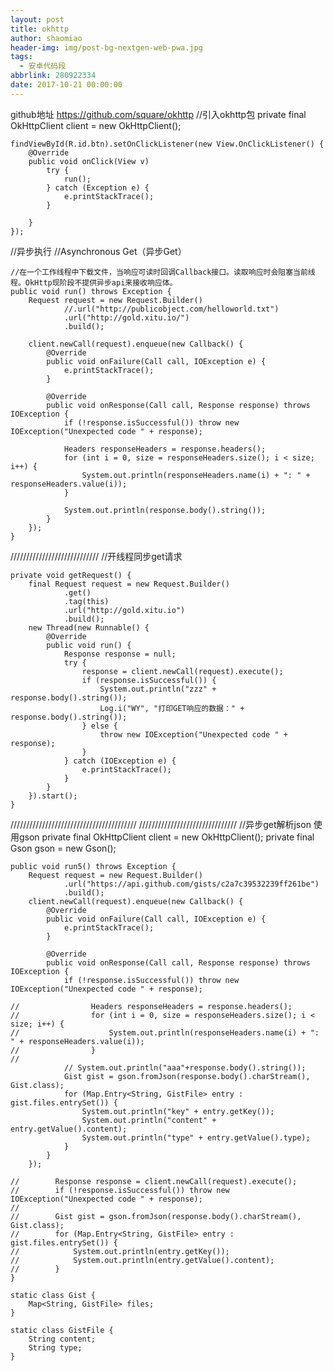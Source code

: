```yaml
---
layout: post
title: okhttp
author: shaomiao
header-img: img/post-bg-nextgen-web-pwa.jpg
tags:
  - 安卓代码段
abbrlink: 280922334
date: 2017-10-21 00:00:00
---
```

github地址
https://github.com/square/okhttp
//引入okhttp包
	private final OkHttpClient client = new OkHttpClient();

	findViewById(R.id.btn).setOnClickListener(new View.OnClickListener() {
		@Override
		public void onClick(View v) 
			try {
				run();
			} catch (Exception e) {
				e.printStackTrace();
			}
		  
		}
	});

//异步执行
    //Asynchronous Get（异步Get）

    //在一个工作线程中下载文件，当响应可读时回调Callback接口。读取响应时会阻塞当前线程。OkHttp现阶段不提供异步api来接收响应体。
	public void run() throws Exception {
		Request request = new Request.Builder()
				//.url("http://publicobject.com/helloworld.txt")
				.url("http://gold.xitu.io/")
				.build();

		client.newCall(request).enqueue(new Callback() {
			@Override
			public void onFailure(Call call, IOException e) {
				e.printStackTrace();
			}

			@Override
			public void onResponse(Call call, Response response) throws IOException {
				if (!response.isSuccessful()) throw new IOException("Unexpected code " + response);

				Headers responseHeaders = response.headers();
				for (int i = 0, size = responseHeaders.size(); i < size; i++) {
					System.out.println(responseHeaders.name(i) + ": " + responseHeaders.value(i));
				}

				System.out.println(response.body().string());
			}
		});
	}

////////////////////////////
//开线程同步get请求

	private void getRequest() {
		final Request request = new Request.Builder()
				.get()
				.tag(this)
				.url("http://gold.xitu.io")
				.build();
		new Thread(new Runnable() {
			@Override
			public void run() {
				Response response = null;
				try {
					response = client.newCall(request).execute();
					if (response.isSuccessful()) {
						System.out.println("zzz" + response.body().string());
						Log.i("WY", "打印GET响应的数据：" + response.body().string());
					} else {
						throw new IOException("Unexpected code " + response);
					}
				} catch (IOException e) {
					e.printStackTrace();
				}
			}
		}).start();
	}

////////////////////////////////////////
///////////////////////////////
//异步get解析json 使用gson
private final OkHttpClient client = new OkHttpClient();
	private final Gson gson = new Gson();

	public void run5() throws Exception {
		Request request = new Request.Builder()
				.url("https://api.github.com/gists/c2a7c39532239ff261be")
				.build();
		client.newCall(request).enqueue(new Callback() {
			@Override
			public void onFailure(Call call, IOException e) {
				e.printStackTrace();
			}

			@Override
			public void onResponse(Call call, Response response) throws IOException {
				if (!response.isSuccessful()) throw new IOException("Unexpected code " + response);

	//                Headers responseHeaders = response.headers();
	//                for (int i = 0, size = responseHeaders.size(); i < size; i++) {
	//                    System.out.println(responseHeaders.name(i) + ": " + responseHeaders.value(i));
	//                }
	//
				// System.out.println("aaa"+response.body().string());
				Gist gist = gson.fromJson(response.body().charStream(), Gist.class);
				for (Map.Entry<String, GistFile> entry : gist.files.entrySet()) {
					System.out.println("key" + entry.getKey());
					System.out.println("content" + entry.getValue().content);
					System.out.println("type" + entry.getValue().type);
				}
			}
		});

	//        Response response = client.newCall(request).execute();
	//        if (!response.isSuccessful()) throw new IOException("Unexpected code " + response);
	//
	//        Gist gist = gson.fromJson(response.body().charStream(), Gist.class);
	//        for (Map.Entry<String, GistFile> entry : gist.files.entrySet()) {
	//            System.out.println(entry.getKey());
	//            System.out.println(entry.getValue().content);
	//        }
	}

	static class Gist {
		Map<String, GistFile> files;
	}

	static class GistFile {
		String content;
		String type;
	}
